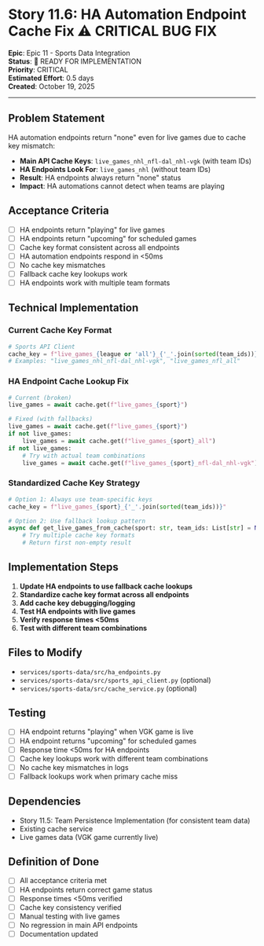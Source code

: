 # Story 11.6: HA Automation Endpoint Cache Fix ⚠️ CRITICAL BUG FIX

**Epic**: Epic 11 - Sports Data Integration  
**Status**: 🔄 READY FOR IMPLEMENTATION  
**Priority**: CRITICAL  
**Estimated Effort**: 0.5 days  
**Created**: October 19, 2025

---

## Problem Statement

HA automation endpoints return "none" even for live games due to cache key mismatch:

- **Main API Cache Keys**: `live_games_nhl_nfl-dal_nhl-vgk` (with team IDs)
- **HA Endpoints Look For**: `live_games_nhl` (without team IDs)
- **Result**: HA endpoints always return "none" status
- **Impact**: HA automations cannot detect when teams are playing

## Acceptance Criteria

- [ ] HA endpoints return "playing" for live games
- [ ] HA endpoints return "upcoming" for scheduled games
- [ ] Cache key format consistent across all endpoints
- [ ] HA automation endpoints respond in <50ms
- [ ] No cache key mismatches
- [ ] Fallback cache key lookups work
- [ ] HA endpoints work with multiple team formats

## Technical Implementation

### Current Cache Key Format
```python
# Sports API Client
cache_key = f"live_games_{league or 'all'}_{'_'.join(sorted(team_ids))}"
# Examples: "live_games_nhl_nfl-dal_nhl-vgk", "live_games_nfl_all"
```

### HA Endpoint Cache Lookup Fix
```python
# Current (broken)
live_games = await cache.get(f"live_games_{sport}")

# Fixed (with fallbacks)
live_games = await cache.get(f"live_games_{sport}")
if not live_games:
    live_games = await cache.get(f"live_games_{sport}_all")
if not live_games:
    # Try with actual team combinations
    live_games = await cache.get(f"live_games_{sport}_nfl-dal_nhl-vgk")
```

### Standardized Cache Key Strategy
```python
# Option 1: Always use team-specific keys
cache_key = f"live_games_{sport}_{'_'.join(sorted(team_ids))}"

# Option 2: Use fallback lookup pattern
async def get_live_games_from_cache(sport: str, team_ids: List[str] = None):
    # Try multiple cache key formats
    # Return first non-empty result
```

## Implementation Steps

1. **Update HA endpoints to use fallback cache lookups**
2. **Standardize cache key format across all endpoints**
3. **Add cache key debugging/logging**
4. **Test HA endpoints with live games**
5. **Verify response times <50ms**
6. **Test with different team combinations**

## Files to Modify

- `services/sports-data/src/ha_endpoints.py`
- `services/sports-data/src/sports_api_client.py` (optional)
- `services/sports-data/src/cache_service.py` (optional)

## Testing

- [ ] HA endpoint returns "playing" when VGK game is live
- [ ] HA endpoint returns "upcoming" for scheduled games
- [ ] Response time <50ms for HA endpoints
- [ ] Cache key lookups work with different team combinations
- [ ] No cache key mismatches in logs
- [ ] Fallback lookups work when primary cache miss

## Dependencies

- Story 11.5: Team Persistence Implementation (for consistent team data)
- Existing cache service
- Live games data (VGK game currently live)

## Definition of Done

- [ ] All acceptance criteria met
- [ ] HA endpoints return correct game status
- [ ] Response times <50ms verified
- [ ] Cache key consistency verified
- [ ] Manual testing with live games
- [ ] No regression in main API endpoints
- [ ] Documentation updated
